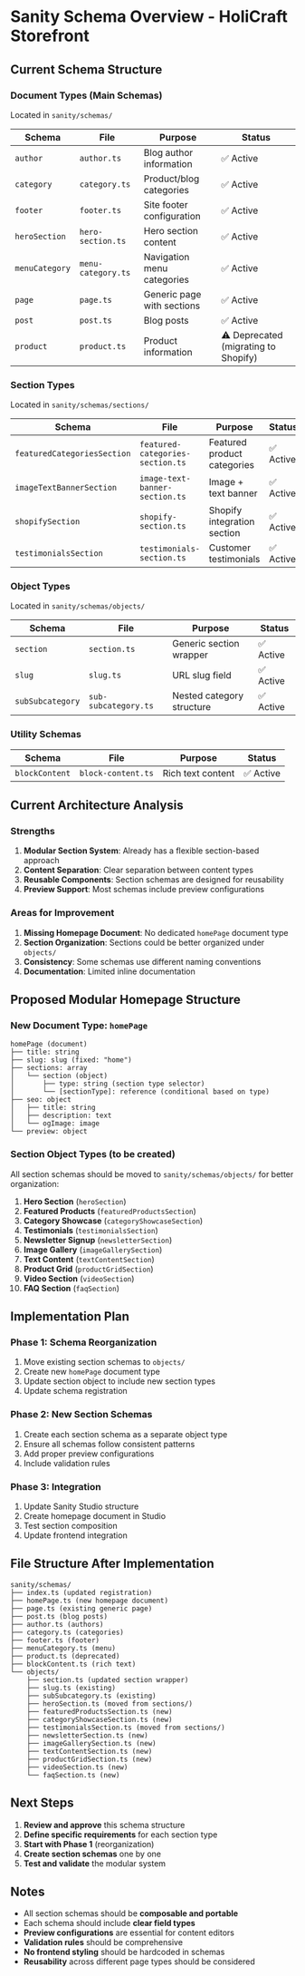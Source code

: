 # Sanity Schema Overview - HoliCraft Storefront

## Current Schema Structure

### Document Types (Main Schemas)
Located in `sanity/schemas/`

| Schema | File | Purpose | Status |
|--------|------|---------|--------|
| `author` | `author.ts` | Blog author information | ✅ Active |
| `category` | `category.ts` | Product/blog categories | ✅ Active |
| `footer` | `footer.ts` | Site footer configuration | ✅ Active |
| `heroSection` | `hero-section.ts` | Hero section content | ✅ Active |
| `menuCategory` | `menu-category.ts` | Navigation menu categories | ✅ Active |
| `page` | `page.ts` | Generic page with sections | ✅ Active |
| `post` | `post.ts` | Blog posts | ✅ Active |
| `product` | `product.ts` | Product information | ⚠️ Deprecated (migrating to Shopify) |

### Section Types
Located in `sanity/schemas/sections/`

| Schema | File | Purpose | Status |
|--------|------|---------|--------|
| `featuredCategoriesSection` | `featured-categories-section.ts` | Featured product categories | ✅ Active |
| `imageTextBannerSection` | `image-text-banner-section.ts` | Image + text banner | ✅ Active |
| `shopifySection` | `shopify-section.ts` | Shopify integration section | ✅ Active |
| `testimonialsSection` | `testimonials-section.ts` | Customer testimonials | ✅ Active |

### Object Types
Located in `sanity/schemas/objects/`

| Schema | File | Purpose | Status |
|--------|------|---------|--------|
| `section` | `section.ts` | Generic section wrapper | ✅ Active |
| `slug` | `slug.ts` | URL slug field | ✅ Active |
| `subSubcategory` | `sub-subcategory.ts` | Nested category structure | ✅ Active |

### Utility Schemas
| Schema | File | Purpose | Status |
|--------|------|---------|--------|
| `blockContent` | `block-content.ts` | Rich text content | ✅ Active |

## Current Architecture Analysis

### Strengths
1. **Modular Section System**: Already has a flexible section-based approach
2. **Content Separation**: Clear separation between content types
3. **Reusable Components**: Section schemas are designed for reusability
4. **Preview Support**: Most schemas include preview configurations

### Areas for Improvement
1. **Missing Homepage Document**: No dedicated `homePage` document type
2. **Section Organization**: Sections could be better organized under `objects/`
3. **Consistency**: Some schemas use different naming conventions
4. **Documentation**: Limited inline documentation

## Proposed Modular Homepage Structure

### New Document Type: `homePage`
```
homePage (document)
├── title: string
├── slug: slug (fixed: "home")
├── sections: array
│   └── section (object)
│       ├── type: string (section type selector)
│       └── [sectionType]: reference (conditional based on type)
├── seo: object
│   ├── title: string
│   ├── description: text
│   └── ogImage: image
└── preview: object
```

### Section Object Types (to be created)
All section schemas should be moved to `sanity/schemas/objects/` for better organization:

1. **Hero Section** (`heroSection`)
2. **Featured Products** (`featuredProductsSection`)
3. **Category Showcase** (`categoryShowcaseSection`)
4. **Testimonials** (`testimonialsSection`)
5. **Newsletter Signup** (`newsletterSection`)
6. **Image Gallery** (`imageGallerySection`)
7. **Text Content** (`textContentSection`)
8. **Product Grid** (`productGridSection`)
9. **Video Section** (`videoSection`)
10. **FAQ Section** (`faqSection`)

## Implementation Plan

### Phase 1: Schema Reorganization
1. Move existing section schemas to `objects/`
2. Create new `homePage` document type
3. Update section object to include new section types
4. Update schema registration

### Phase 2: New Section Schemas
1. Create each section schema as a separate object type
2. Ensure all schemas follow consistent patterns
3. Add proper preview configurations
4. Include validation rules

### Phase 3: Integration
1. Update Sanity Studio structure
2. Create homepage document in Studio
3. Test section composition
4. Update frontend integration

## File Structure After Implementation

```
sanity/schemas/
├── index.ts (updated registration)
├── homePage.ts (new homepage document)
├── page.ts (existing generic page)
├── post.ts (blog posts)
├── author.ts (authors)
├── category.ts (categories)
├── footer.ts (footer)
├── menuCategory.ts (menu)
├── product.ts (deprecated)
├── blockContent.ts (rich text)
└── objects/
    ├── section.ts (updated section wrapper)
    ├── slug.ts (existing)
    ├── subSubcategory.ts (existing)
    ├── heroSection.ts (moved from sections/)
    ├── featuredProductsSection.ts (new)
    ├── categoryShowcaseSection.ts (new)
    ├── testimonialsSection.ts (moved from sections/)
    ├── newsletterSection.ts (new)
    ├── imageGallerySection.ts (new)
    ├── textContentSection.ts (new)
    ├── productGridSection.ts (new)
    ├── videoSection.ts (new)
    └── faqSection.ts (new)
```

## Next Steps

1. **Review and approve** this schema structure
2. **Define specific requirements** for each section type
3. **Start with Phase 1** (reorganization)
4. **Create section schemas** one by one
5. **Test and validate** the modular system

## Notes

- All section schemas should be **composable and portable**
- Each schema should include **clear field types**
- **Preview configurations** are essential for content editors
- **Validation rules** should be comprehensive
- **No frontend styling** should be hardcoded in schemas
- **Reusability** across different page types should be considered 